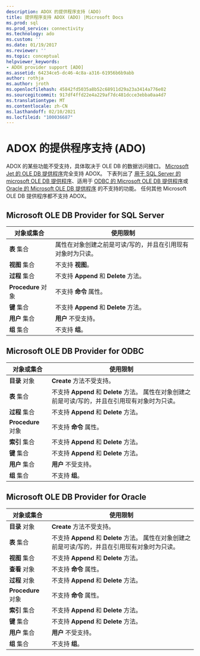 ```yaml
---
description: ADOX 的提供程序支持 (ADO)
title: 提供程序支持 ADOX (ADO) |Microsoft Docs
ms.prod: sql
ms.prod_service: connectivity
ms.technology: ado
ms.custom: ''
ms.date: 01/19/2017
ms.reviewer: ''
ms.topic: conceptual
helpviewer_keywords:
- ADOX provider support [ADO]
ms.assetid: 64234ce5-dc46-4c8a-a316-61956b6b9abb
author: rothja
ms.author: jroth
ms.openlocfilehash: 45842fd5035a8b52c68911d29a23a3414a776e02
ms.sourcegitcommit: 917df4ffd22e4a229af7dc481dcce3ebba0aa4d7
ms.translationtype: MT
ms.contentlocale: zh-CN
ms.lasthandoff: 02/10/2021
ms.locfileid: "100036687"
---
```

# <a name="provider-support-for-adox-ado"></a>ADOX 的提供程序支持 (ADO)
ADOX 的某些功能不受支持，具体取决于 OLE DB 的数据访问接口。 [Microsoft Jet 的 OLE DB 提供程序](../appendixes/microsoft-ole-db-provider-for-microsoft-jet.md)完全支持 ADOX。 下表列出了 [用于 SQL Server 的 microsoft OLE DB 提供程序](../appendixes/microsoft-ole-db-provider-for-sql-server.md)、适用于 [ODBC 的 Microsoft OLE DB 提供程序](../appendixes/microsoft-ole-db-provider-for-odbc.md)或 [Oracle 的 Microsoft OLE DB 提供程序](../appendixes/microsoft-ole-db-provider-for-oracle.md) 的不支持的功能。 任何其他 Microsoft OLE DB 提供程序都不支持 ADOX。  
  
## <a name="microsoft-ole-db-provider-for-sql-server"></a>Microsoft OLE DB Provider for SQL Server  
  
|对象或集合|使用限制|  
|--------------------------|-----------------------|  
|**表** 集合|属性在对象创建之前是可读/写的，并且在引用现有对象时为只读。|  
|**视图** 集合|不支持 **视图**。|  
|**过程** 集合|不支持 **Append** 和 **Delete** 方法。|  
|**Procedure** 对象|不支持 **命令** 属性。|  
|**键** 集合|不支持 **Append** 和 **Delete** 方法。|  
|**用户** 集合|**用户** 不受支持。|  
|**组** 集合|不支持 **组**。|  
  
## <a name="microsoft-ole-db-provider-for-odbc"></a>Microsoft OLE DB Provider for ODBC  
  
|对象或集合|使用限制|  
|--------------------------|-----------------------|  
|**目录** 对象|**Create** 方法不受支持。|  
|**表** 集合|不支持 **Append** 和 **Delete** 方法。 属性在对象创建之前是可读/写的，并且在引用现有对象时为只读。|  
|**过程** 集合|不支持 **Append** 和 **Delete** 方法。|  
|**Procedure** 对象|不支持 **命令** 属性。|  
|**索引** 集合|不支持 **Append** 和 **Delete** 方法。|  
|**键** 集合|不支持 **Append** 和 **Delete** 方法。|  
|**用户** 集合|**用户** 不受支持。|  
|**组** 集合|不支持 **组**。|  
  
## <a name="microsoft-ole-db-provider-for-oracle"></a>Microsoft OLE DB Provider for Oracle  
  
|对象或集合|使用限制|  
|--------------------------|-----------------------|  
|**目录** 对象|**Create** 方法不受支持。|  
|**表** 集合|不支持 **Append** 和 **Delete** 方法。 属性在对象创建之前是可读/写的，并且在引用现有对象时为只读。|  
|**视图** 集合|不支持 **Append** 和 **Delete** 方法。|  
|**查看** 对象|不支持 **命令** 属性。|  
|**过程** 对象|不支持 **Append** 和 **Delete** 方法。|  
|**Procedure** 对象|不支持 **命令** 属性。|  
|**索引** 集合|不支持 **Append** 和 **Delete** 方法。|  
|**键** 集合|不支持 **Append** 和 **Delete** 方法。|  
|**用户** 集合|**用户** 不受支持。|  
|**组** 集合|不支持 **组**。|